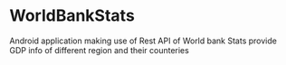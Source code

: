 # WorldBankStats
Android application making use of Rest API of World bank Stats provide GDP info of different region and their counteries
